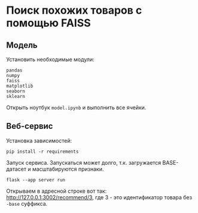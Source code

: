 # Поиск похожих товаров с помощью FAISS

## Модель

Установить необходимые модули:

``` 
pandas
numpy 
faiss
matplotlib
seaborn
sklearn
```

Открыть ноутбук `model.ipynb` и выполнить все ячейки.

## Веб-сервис

Установка зависимостей:

``` 
pip install -r requirements
```

Запуск сервиса. Запускаться может долго, т.к. загружается BASE-датасет и масштабируются признаки.

``` 
flask --app server run
```

Открываем в адресной строке вот так: http://127.0.0.1:3002/recommend/3, где 3 - это идентификатор товара без `-base` суффикса.
